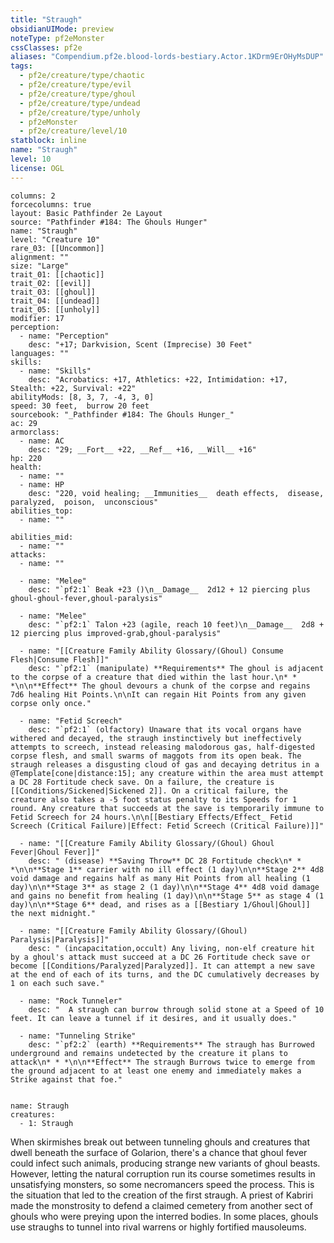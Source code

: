 ```yaml
---
title: "Straugh"
obsidianUIMode: preview
noteType: pf2eMonster
cssClasses: pf2e
aliases: "Compendium.pf2e.blood-lords-bestiary.Actor.1KDrm9ErOHyMsDUP" 
tags:
  - pf2e/creature/type/chaotic
  - pf2e/creature/type/evil
  - pf2e/creature/type/ghoul
  - pf2e/creature/type/undead
  - pf2e/creature/type/unholy
  - pf2eMonster
  - pf2e/creature/level/10
statblock: inline
name: "Straugh"
level: 10
license: OGL
---
```


```statblock
columns: 2
forcecolumns: true
layout: Basic Pathfinder 2e Layout
source: "Pathfinder #184: The Ghouls Hunger"
name: "Straugh"
level: "Creature 10"
rare_03: [[Uncommon]]
alignment: ""
size: "Large"
trait_01: [[chaotic]]
trait_02: [[evil]]
trait_03: [[ghoul]]
trait_04: [[undead]]
trait_05: [[unholy]]
modifier: 17
perception:
  - name: "Perception"
    desc: "+17; Darkvision, Scent (Imprecise) 30 Feet"
languages: ""
skills:
  - name: "Skills"
    desc: "Acrobatics: +17, Athletics: +22, Intimidation: +17, Stealth: +22, Survival: +22"
abilityMods: [8, 3, 7, -4, 3, 0]
speed: 30 feet,  burrow 20 feet
sourcebook: "_Pathfinder #184: The Ghouls Hunger_"
ac: 29
armorclass:
  - name: AC
    desc: "29; __Fort__ +22, __Ref__ +16, __Will__ +16"
hp: 220
health:
  - name: ""
  - name: HP
    desc: "220, void healing; __Immunities__  death effects,  disease,  paralyzed,  poison,  unconscious"
abilities_top:
  - name: ""

abilities_mid:
  - name: ""
attacks:
  - name: ""

  - name: "Melee"
    desc: "`pf2:1` Beak +23 ()\n__Damage__  2d12 + 12 piercing plus ghoul-ghoul-fever,ghoul-paralysis"

  - name: "Melee"
    desc: "`pf2:1` Talon +23 (agile, reach 10 feet)\n__Damage__  2d8 + 12 piercing plus improved-grab,ghoul-paralysis"

  - name: "[[Creature Family Ability Glossary/(Ghoul) Consume Flesh|Consume Flesh]]"
    desc: "`pf2:1` (manipulate) **Requirements** The ghoul is adjacent to the corpse of a creature that died within the last hour.\n* * *\n\n**Effect** The ghoul devours a chunk of the corpse and regains 7d6 healing Hit Points.\n\nIt can regain Hit Points from any given corpse only once."

  - name: "Fetid Screech"
    desc: "`pf2:1` (olfactory) Unaware that its vocal organs have withered and decayed, the straugh instinctively but ineffectively attempts to screech, instead releasing malodorous gas, half-digested corpse flesh, and small swarms of maggots from its open beak. The straugh releases a disgusting cloud of gas and decaying detritus in a @Template[cone|distance:15]; any creature within the area must attempt a DC 28 Fortitude check save. On a failure, the creature is [[Conditions/Sickened|Sickened 2]]. On a critical failure, the creature also takes a -5 foot status penalty to its Speeds for 1 round. Any creature that succeeds at the save is temporarily immune to Fetid Screech for 24 hours.\n\n[[Bestiary Effects/Effect_ Fetid Screech (Critical Failure)|Effect: Fetid Screech (Critical Failure)]]"

  - name: "[[Creature Family Ability Glossary/(Ghoul) Ghoul Fever|Ghoul Fever]]"
    desc: " (disease) **Saving Throw** DC 28 Fortitude check\n* * *\n\n**Stage 1** carrier with no ill effect (1 day)\n\n**Stage 2** 4d8 void damage and regains half as many Hit Points from all healing (1 day)\n\n**Stage 3** as stage 2 (1 day)\n\n**Stage 4** 4d8 void damage and gains no benefit from healing (1 day)\n\n**Stage 5** as stage 4 (1 day)\n\n**Stage 6** dead, and rises as a [[Bestiary 1/Ghoul|Ghoul]] the next midnight."

  - name: "[[Creature Family Ability Glossary/(Ghoul) Paralysis|Paralysis]]"
    desc: " (incapacitation,occult) Any living, non-elf creature hit by a ghoul's attack must succeed at a DC 26 Fortitude check save or become [[Conditions/Paralyzed|Paralyzed]]. It can attempt a new save at the end of each of its turns, and the DC cumulatively decreases by 1 on each such save."

  - name: "Rock Tunneler"
    desc: "  A straugh can burrow through solid stone at a Speed of 10 feet. It can leave a tunnel if it desires, and it usually does."

  - name: "Tunneling Strike"
    desc: "`pf2:2` (earth) **Requirements** The straugh has Burrowed underground and remains undetected by the creature it plans to attack\n* * *\n\n**Effect** The straugh Burrows twice to emerge from the ground adjacent to at least one enemy and immediately makes a Strike against that foe."
 
```

```encounter-table
name: Straugh
creatures:
  - 1: Straugh
```



When skirmishes break out between tunneling ghouls and creatures that dwell beneath the surface of Golarion, there's a chance that ghoul fever could infect such animals, producing strange new variants of ghoul beasts. However, letting the natural corruption run its course sometimes results in unsatisfying monsters, so some necromancers speed the process. This is the situation that led to the creation of the first straugh. A priest of Kabriri made the monstrosity to defend a claimed cemetery from another sect of ghouls who were preying upon the interred bodies. In some places, ghouls use straughs to tunnel into rival warrens or highly fortified mausoleums.
